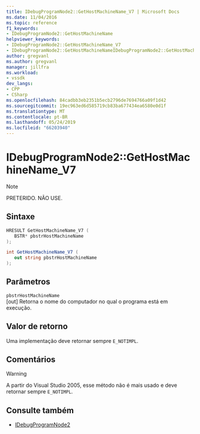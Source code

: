 ```yaml
---
title: IDebugProgramNode2::GetHostMachineName_V7 | Microsoft Docs
ms.date: 11/04/2016
ms.topic: reference
f1_keywords:
- IDebugProgramNode2::GetHostMachineName
helpviewer_keywords:
- IDebugProgramNode2::GetHostMachineName_V7
- IDebugProgramNode2::GetHostMachineNameIDebugProgramNode2::GetHostMachineName
author: gregvanl
ms.author: gregvanl
manager: jillfra
ms.workload:
- vssdk
dev_langs:
- CPP
- CSharp
ms.openlocfilehash: 84cadbb3eb2351b5ecb2796de7694766a09f1d42
ms.sourcegitcommit: 19ec963ed6d585719cb83ba677434ea6580e0d1f
ms.translationtype: MT
ms.contentlocale: pt-BR
ms.lasthandoff: 05/24/2019
ms.locfileid: "66203940"
---
```

# <a name="idebugprogramnode2gethostmachinenamev7"></a>IDebugProgramNode2::GetHostMachineName_V7

> [!Note]
> PRETERIDO. NÃO USE.

## <a name="syntax"></a>Sintaxe

```cpp
HRESULT GetHostMachineName_V7 (
   BSTR* pbstrHostMachineName
);
```

```csharp
int GetHostMachineName_V7 (
   out string pbstrHostMachineName
);
```

## <a name="parameters"></a>Parâmetros

`pbstrHostMachineName`\
[out] Retorna o nome do computador no qual o programa está em execução.

## <a name="return-value"></a>Valor de retorno

Uma implementação deve retornar sempre `E_NOTIMPL`.

## <a name="remarks"></a>Comentários

> [!WARNING]
> A partir do Visual Studio 2005, esse método não é mais usado e deve retornar sempre `E_NOTIMPL`.

## <a name="see-also"></a>Consulte também

- [IDebugProgramNode2](../../../extensibility/debugger/reference/idebugprogramnode2.md)